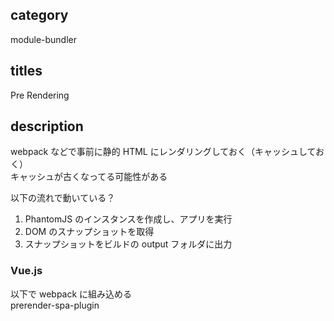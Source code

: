 ## category

module-bundler

## titles

Pre Rendering

## description

webpack などで事前に静的 HTML にレンダリングしておく（キャッシュしておく）  
キャッシュが古くなってる可能性がある

以下の流れで動いている？

1. PhantomJS のインスタンスを作成し、アプリを実行
1. DOM のスナップショットを取得
1. スナップショットをビルドの output フォルダに出力

### Vue.js

以下で webpack に組み込める  
prerender-spa-plugin
